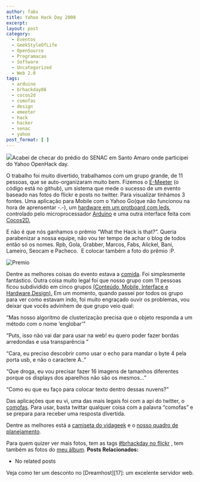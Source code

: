 ```yaml
---
author: fabs
title: Yahoo Hack Day 2008
excerpt:
layout: post
category:
  - Eventos
  - GeekStyleOfLife
  - OpenSource
  - Programacao
  - Software
  - Uncategorized
  - Web 2.0
tags:
  - arduino
  - brhackday08
  - cocos2d
  - comofas
  - design
  - emeeter
  - hack
  - hacker
  - senac
  - yahoo
post_format: [ ]
---
```

![][1]Acabei de checar do prédio do SENAC em Santo Amaro onde participei do Yahoo OpenHack day.

O trabalho foi muito divertido, trabalhamos com um grupo grande, de 11 pessoas, que se auto-organizaram muito bem. Fizemos o [E-Meeter][2] (o código está no github), um sistema que mede o sucesso de um evento baseado nas fotos do flickr e posts no twitter. Para visualizar tinhámos 3 fontes. Uma aplicação para Mobile com o Yahoo Go(que não funcionou na hora de aprensentar -.-), um [hardware em um protboard com leds][3], controlado pelo microprocessador [Arduino][4] e uma outra interface feita com [Cocos2D.][5]

E não é que nós ganhamos o prêmio “What the Hack is that?”. Queria parabenizar a nossa equipe, não vou ter tempo de achar o blog de todos então só os nomes. Rpb, Gola, Grabber, Marcos, Fabs, Alickel, Bani, Lameiro, Seocam e Pacheco.  E colocar também a foto do prêmio :P.

![][6]

Dentre as melhores coisas do evento estava a [comida][7]. Foi simplesmente fantástico. Outra coisa muito legal foi que nosso grupo com 11 pessoas ficou subdividido em cinco grupos [(Conteúdo, Mobile, Interface e Hardware,Design).][8] Em um momento, quando passei por todos os grupo para ver como estavam indo, foi muito engraçado ouvir os problemas, vou deixar que vocês advinhem de que grupo veio qual:

“Mas nosso algoritmo de clusterização precisa que o objeto responda a um método com o nome ‘englobar’”

“Puts, isso não vai dar para usar na web! eu quero poder fazer bordas arredondas e usa transparência ”

“Cara, eu preciso descobrir como usar o echo para mandar o byte 4 pela porta usb, e não o caractere A..”

“Que droga, eu vou precisar fazer 16 imagens de tamanhos diferentes porque os displays dos aparelhos não são os mesmos…”

“Como eu que eu faço para colocar texto dentro dessas nuvens?”

Das aplicações que eu vi, uma das mais legais foi com a api do twitter, o [comofas][9]. Para usar, basta twittar qualquer coisa com a palavra “comofas” e se prepara para receber uma resposta divertida.

Dentre as melhores está a [camiseta do vidageek][8] e o [nosso quadro de planejamento][10].

Para quem quizer ver mais fotos, tem as tags [#brhackday no flickr][11] , tem também as fotos do [meu álbum][12]. 
**Posts Relacionados:** 
*   No related posts










Veja como ter um desconto no [Dreamhost][17]: um excelente servidor web.

 [1]: http://farm4.static.flickr.com/3003/3015724286_1ea17075b3_b.jpg
 [2]: http://github.com/Fabs/eventomeeter/tree/master
 [3]: http://www.flickr.com/photos/brunogola/3016354018/
 [4]: http://en.wikipedia.org/wiki/Arduino
 [5]: http://cocos2d.org/
 [6]: http://lh3.ggpht.com/_CWrJR3qiPLE/SRdh6-oUloI/AAAAAAAADTA/wQYQvnxSNxM/s720/09112008636.jpg "Premio"
 [7]: http://lh3.ggpht.com/_CWrJR3qiPLE/SRcrkloxSxI/AAAAAAAADTg/ik0phwyVbOk/s720/08112008630.jpg
 [8]: http://www.flickr.com/photos/riverspring/3014491220/
 [9]: http://search.twitter.com/search?q=+comofas+OR+from%3Afasassim
 [10]: http://picasaweb.google.com/fabriciosn/HackDay#5266726309735667346
 [11]: http://www.flickr.com/search/?s=int&q=brhackday08&m=tags
 [12]: http://picasaweb.google.com/fabriciosn/HackDay#





